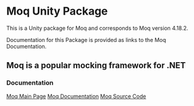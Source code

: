 # Moq Unity Package

This is a Unity package for Moq and corresponds to Moq version 4.18.2.

Documentation for this Package is provided as links to the Moq Documentation.

## Moq is a popular mocking framework for .NET

### Documentation

[Moq Main Page](http://moq.github.io/moq4/) [Moq Documentation](https://github.com/Moq/moq4/wiki/Quickstart)
[Moq Source Code](https://github.com/moq/moq4)
